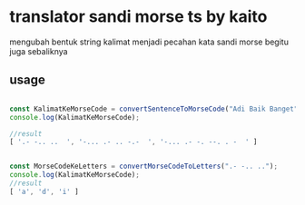 # translator sandi morse ts by kaito
mengubah bentuk string kalimat menjadi pecahan kata sandi morse begitu juga sebaliknya

## usage
```typescript

const KalimatKeMorseCode = convertSentenceToMorseCode("Adi Baik Banget");
console.log(KalimatKeMorseCode);

//result
[ '.- -.. ..  ', '-... .- .. -.-  ', '-... .- -. --. . -  ' ]


const MorseCodeKeLetters = convertMorseCodeToLetters(".- -.. ..");
console.log(KalimatKeMorseCode);
//result
[ 'a', 'd', 'i' ]

```

